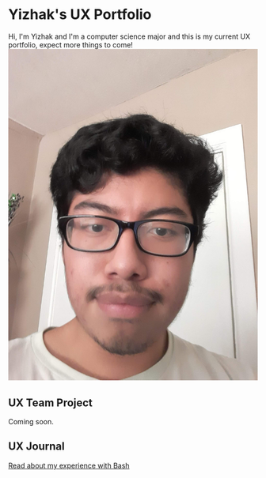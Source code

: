 # Yizhak's UX Portfolio
Hi, I'm Yizhak and I'm a computer science major and this is my current UX portfolio, expect more things to come!
![IMG_9812_3](/assets/20200911_153632.jpg)

## UX Team Project

Coming soon.

## UX Journal

[Read about my experience with Bash](j01/)
